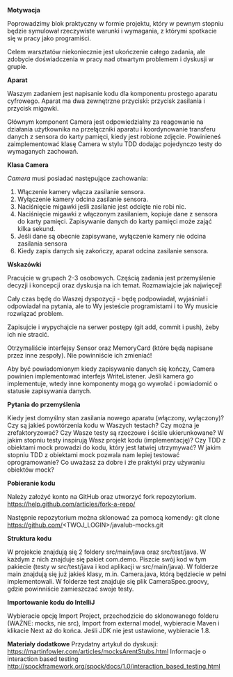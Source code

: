 **Motywacja**

Poprowadzimy blok praktyczny w formie projektu, który w pewnym stopniu będzie symulował rzeczywiste warunki i wymagania, z którymi spotkacie się w pracy jako programiści.

Celem warsztatów niekoniecznie jest ukończenie całego zadania, ale zdobycie doświadczenia w pracy nad otwartym problemem i dyskusji w grupie.

**Aparat**

Waszym zadaniem jest napisanie kodu dla komponentu prostego aparatu cyfrowego. Aparat ma dwa zewnętrzne przyciski: przycisk zasilania i przycisk migawki.

Głównym komponent Camera jest odpowiedzialny za reagowanie na działania użytkownika na przełączniki aparatu i koordynowanie transferu danych z sensora do karty pamięci, kiedy jest robione zdjęcie. Powinieneś zaimplementować klasę Camera w stylu TDD dodając pojedynczo testy do wymaganych zachowań.

**Klasa Camera**

*Camera* musi posiadać następujące zachowania: 
1. Włączenie kamery włącza zasilanie sensora.
2. Wyłączenie kamery odcina zasilanie sensora.
3. Naciśnięcie migawki jeśli zasilanie jest odcięte nie robi nic.
4. Naciśnięcie migawki z włączonym zasilaniem, kopiuje dane z sensora do karty pamięci. Zapisywanie danych do karty pamięci może zająć kilka sekund.
5. Jeśli dane są obecnie zapisywane, wyłączenie kamery nie odcina zasilania sensora
6. Kiedy zapis danych się zakończy, aparat odcina zasilanie sensora.

**Wskazówki**

Pracujcie w grupach 2-3 osobowych. Częścią zadania jest przemyślenie decyzji i koncepcji oraz dyskusja na ich temat. Rozmawiajcie jak najwięcej!

Cały czas będę do Waszej dyspozycji - będę podpowiadał, wyjaśniał i odpowiadał na pytania, ale to Wy jesteście programistami i to Wy musicie rozwiązać problem.

Zapisujcie i wypychajcie na serwer postępy (git add, commit i push), żeby ich nie stracić.

Otrzymaliście interfejsy Sensor oraz MemoryCard (które będą napisane przez inne zespoły). Nie powinniście ich zmieniać!

Aby być powiadomionym kiedy zapisywanie danych się kończy, Camera powinien implementować interfejs WriteListener. Jeśli kamera go implementuje, wtedy inne komponenty mogą go wywołać i powiadomić o statusie zapisywania danych.

**Pytania do przemyślenia**

Kiedy jest domyślny stan zasilania nowego aparatu (włączony, wyłączony)?
Czy są jakieś powtórzenia kodu w Waszych testach? Czy można je zrefaktoryzować?
Czy Wasze testy są rzeczowe i ściśle ukierunkowane?
W jakim stopniu testy inspirują Wasz projekt kodu (implementację)?
Czy TDD z obiektami mock prowadzi do kodu, który jest łatwiej utrzymywać?
W jakim stopniu TDD z obiektami mock pozwala nam lepiej testować oprogramowanie?
Co uważasz za dobre i złe praktyki przy używaniu obiektów mock?

**Pobieranie kodu**

Należy założyć konto na GitHub oraz utworzyć fork repozytorium. 
https://help.github.com/articles/fork-a-repo/ 

Następnie repozytorium można sklonować za pomocą komendy:
git clone https://github.com/<TWOJ_LOGIN>/javalub-mocks.git

**Struktura kodu**

W projekcie znajdują się 2 foldery src/main/java oraz src/test/java. W każdym z nich znajduje się pakiet com.demo. Piszcie swój kod w tym pakiecie (testy w src/test/java i kod aplikacji w src/main/java). W folderze main znajdują się już jakieś klasy, m.in. Camera.java, którą będziecie w pełni implementowali. W folderze test znajduje się plik CameraSpec.groovy, gdzie powinniście zamieszczać swoje testy.

**Importowanie kodu do IntelliJ**

Wybieracie opcję Import Project, przechodzicie do sklonowanego folderu (WAŻNE: mocks, nie src), Import from external model, wybieracie Maven i klikacie Next aż do końca. Jeśli JDK nie jest ustawione, wybieracie 1.8.

**Materiały dodatkowe**
Przydatny artykuł do dyskusji:
https://martinfowler.com/articles/mocksArentStubs.html 
Informacje o interaction based testing
http://spockframework.org/spock/docs/1.0/interaction_based_testing.html 


